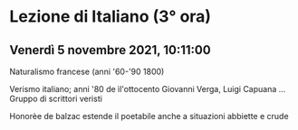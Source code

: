 #  Lezione di Italiano (3° ora)
## Venerdì 5 novembre 2021, 10:11:00

Naturalismo francese (anni '60-'90 1800)

Verismo italiano; anni '80 de ìl'ottocento
Giovanni Verga, Luigi Capuana ...
Gruppo di scrittori veristi


Honorèe de balzac estende il poetabile anche a situazioni abbiette e crude
<!--stackedit_data:
eyJoaXN0b3J5IjpbLTE2OTgwNjQ2NjcsLTExNTAzNDMzNDNdfQ
==
-->